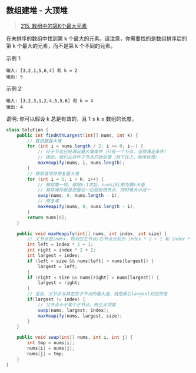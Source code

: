 ## 数组建堆 - 大顶堆
> [215. 数组中的第K个最大元素](https://leetcode-cn.com/problems/kth-largest-element-in-an-array/description/)

在未排序的数组中找到第 k 个最大的元素。请注意，你需要找的是数组排序后的第 k 个最大的元素，而不是第 k 个不同的元素。

示例 1:
```text
输入: [3,2,1,5,6,4] 和 k = 2
输出: 5
```

示例 2:
```text
输入: [3,2,3,1,2,4,5,5,6] 和 k = 4
输出: 4
```

说明:
你可以假设 k 总是有效的，且 1 ≤ k ≤ 数组的长度。

```java
class Solution {
    public int findKthLargest(int[] nums, int k) {
        // 数组建最大堆
        for (int i = nums.length / 2; i >= 0; i--) {
            // 叶子节点已经满足最大堆条件（只有一个节点，当然满足条件）
            // 因此，我们从非叶子节点开始处理（自下往上，倒序处理）
            maxHeapify(nums, i, nums.length);
        }
        // 移除首项并修复最大堆
        for (int i = 1; i < k; i++) {
            // 移除第一项，移除k-1次后，nums[0]即为第k大值
            // 移除操作就是把最后一位赋给根节点，同时堆大小减一
            swap(nums, 0, nums.length - i);
            // 修复堆
            maxHeapify(nums, 0, nums.length - i);
        }
        return nums[0];
    }

    public void maxHeapify(int[] nums, int index, int size) {
        // 父节点是index，则对应左节点/右节点分别为 index * 2 + 1 和 index * 2 + 2
        int left = index * 2 + 1;
        int right = index * 2 + 2;
        int largest = index;
        if (left < size && nums[left] > nums[largest]) {
            largest = left;
        }
        if (right < size && nums[right] > nums[largest]) {
            largest = right;
        }
        // 至此，父节点与其左右子节点的最大值，就是索引largest对应的值
        if(largest != index) {
            // 父节点小于某个子节点，修正大顶堆
            swap(nums, largest, index);
            maxHeapify(nums, largest, size);
        }
    }

    public void swap(int[] nums, int i, int j) {
        int tmp = nums[i];
        nums[i] = nums[j];
        nums[j] = tmp;
    }
}
```
